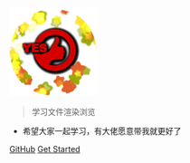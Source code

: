 <img class='logo' src='yes_y.png' alt='chao' />

> 学习文件渲染浏览

- 希望大家一起学习，有大佬愿意带我就更好了

[GitHub](https://github.com/DFNJKD-98)
[Get Started](README.md)
